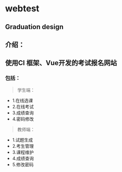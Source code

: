 # webtest
## Graduation design
介绍：
-----
## 使用CI 框架、Vue开发的考试报名网站
### 包括：
>学生端：
* 1.在线选课
* 2.在线考试
* 3.成绩查询
* 4.密码修改
>教师端：
* 1.试题生成
* 2.考生管理
* 3.课程维护
* 4.成绩查询
* 5.修改密码
